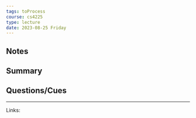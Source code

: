```yaml
---
tags: toProcess
course: cs4225
type: lecture
date: 2023-08-25 Friday
---
```


## Notes



## Summary

## Questions/Cues

---
Links:
